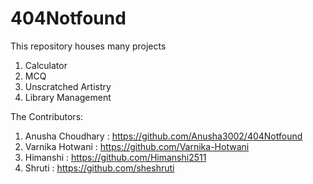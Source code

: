# 404Notfound

This repository houses many projects

1. Calculator
2. MCQ
3. Unscratched Artistry
4. Library Management




The Contributors: 
1) Anusha Choudhary : https://github.com/Anusha3002/404Notfound
2) Varnika Hotwani :  https://github.com/Varnika-Hotwani
3) Himanshi  : https://github.com/Himanshi2511 
4) Shruti :  https://github.com/sheshruti
